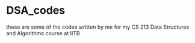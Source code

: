# DSA_codes
these are some of the codes written by me for my CS 213 Data Structures and Algorithms course at IITB
